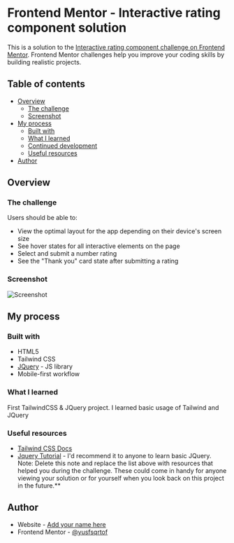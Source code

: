 # Frontend Mentor - Interactive rating component solution

This is a solution to the [Interactive rating component challenge on Frontend Mentor](https://www.frontendmentor.io/challenges/interactive-rating-component-koxpeBUmI). Frontend Mentor challenges help you improve your coding skills by building realistic projects.

## Table of contents

-   [Overview](#overview)
    -   [The challenge](#the-challenge)
    -   [Screenshot](#screenshot)
-   [My process](#my-process)
    -   [Built with](#built-with)
    -   [What I learned](#what-i-learned)
    -   [Continued development](#continued-development)
    -   [Useful resources](#useful-resources)
-   [Author](#author)

## Overview

### The challenge

Users should be able to:

-   View the optimal layout for the app depending on their device's screen size
-   See hover states for all interactive elements on the page
-   Select and submit a number rating
-   See the "Thank you" card state after submitting a rating

### Screenshot

![Screenshot](./screenshot.jpg)

## My process

### Built with

-   HTML5
-   Tailwind CSS
-   [JQuery](https://jquery.com/) - JS library
-   Mobile-first workflow

### What I learned

First TailwindCSS & JQuery project. I learned basic usage of Tailwind and JQuery

### Useful resources

-   [Tailwind CSS Docs](https://tailwindcss.com/docs/installation)
-   [Jquery Tutorial](https://www.example.com) - I'd recommend it to anyone to learn basic JQuery.
    Note: Delete this note and replace the list above with resources that helped you during the challenge. These could come in handy for anyone viewing your solution or for yourself when you look back on this project in the future.\*\*

## Author

-   Website - [Add your name here](https://yusufs.w3spaces.com/)
-   Frontend Mentor - [@yusfsqrtof](https://www.frontendmentor.io/profile/yusfsqrtof)
